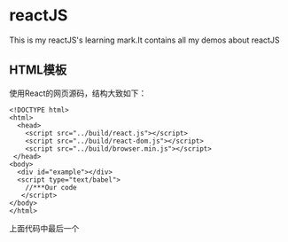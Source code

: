 # reactJS
This is my reactJS's learning mark.It contains all my demos about reactJS
## HTML模板
  使用React的网页源码，结构大致如下：
  ```
  <!DOCTYPE html>
  <html>
    <head>
      <script src="../build/react.js"></script>
      <script src="../build/react-dom.js"></script>
      <script src="../build/browser.min.js"></script>
   </head>
  <body>
    <div id="example"></div>
    <script type="text/babel">
      //***Our code 
     </script>
  </body>
  </html>
```
  上面代码中最后一个<script>标签的type 属性为text/babel.这是因为React独有的JSX语法，跟JavaScript不兼容。<br>
  其次，上面代码一共用了三个库，react.js react-dom.js和Browser.js。他们首先被加载。其中react.js是react的核心库。react-dom.js是提供与DOM相关的功能。Browser.js是将JSX语法转换为JavaScript语法。实际上线的时候，通过 $ babel src --out--dir build来讲src子目录中的js文件进行语法转换，转码后的文件全部放在build子目录。
  
## Index
1  Render JSX <br>
2  Use JavaScript in JSX <br>
3  Use array in JSX <br>
4  Define a component <br>
5  this.props.children  <br>
6  PropTypes  <br>
7  Finding a DOM node <br>
8  this.state <br>
9  Form <br>
10 Component Lifecycle  <br>
11 Ajax <br>
12 Display value from a Promise <br>
13 Server-side rendering  <br>
 <hr/>
## ReactDOM.render()
  ReactDOM.render()是React的最基本方法，用于将模板转为html语言，并插入指定的DOM节点</br>
  ```
  ReactDOM.render(
    <h1>Hello, world!</h1>,
    document.getElementById('example')
  );
  ```
  
